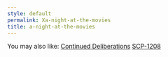 ```yaml
---
style: default
permalink: Xa-night-at-the-movies
title: a-night-at-the-movies
---
```

You may also like:
[Continued Deliberations](http://scp-wiki.net/continued-deliberations)
[SCP-1208](http://scp-wiki.net/scp-1208)